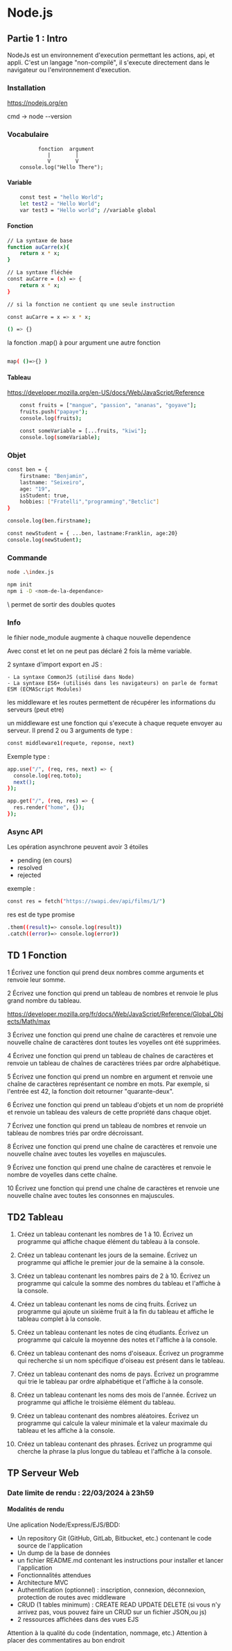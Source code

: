 
# Node.js

## Partie 1 : Intro

NodeJs est un environnement d'execution permettant les actions, api, et appli. 
C'est un langage "non-compilé", il s'execute directement dans le navigateur ou l'environnement d'execution.

### Installation

https://nodejs.org/en

cmd -> node --version

### Vocabulaire
              fonction  argument
                 |        |
                 V        V
        console.log("Hello There");

#### Variable
```bash
    const test = "hello World";
    let test2 = "Hello World";
    var test3 = "Hello world"; //variable global
```

#### Fonction
```bash
// La syntaxe de base
function auCarre(x){
    return x * x;
}

// La syntaxe fléchée
const auCarre = (x) => {
    return x * x;
}

// si la fonction ne contient qu une seule instruction

const auCarre = x => x * x;

() => {}
```

la fonction .map() à pour argument une autre fonction

```bash

map( ()=>{} )

```

#### Tableau
https://developer.mozilla.org/en-US/docs/Web/JavaScript/Reference
```bash
    const fruits = ["mangue", "passion", "ananas", "goyave"];
    fruits.push("papaye");
    console.log(fruits);

    const someVariable = [...fruits, "kiwi"];
    console.log(someVariable);
```

### Objet
```bash
const ben = {
    firstname: "Benjamin",
    lastname: "Seixeiro",
    age: "19",
    isStudent: true,
    hobbies: ["Fratelli","programming","Betclic"]
}

console.log(ben.firstname);

const newStudent = { ...ben, lastname:Franklin, age:20}
console.log(newStudent);
```

### Commande
```bash
node .\index.js

npm init
npm i -D <nom-de-la-dependance>
```
\ permet de sortir des doubles quotes

### Info

le fihier node_module augmente à chaque nouvelle dependence

Avec const et let on ne peut pas déclaré 2 fois la même variable.


2 syntaxe d'import export en JS :

    - La syntaxe CommonJS (utilisé dans Node)
    - La syntaxe ES6+ (utilisés dans les navigateurs) on parle de format ESM (ECMAScript Modules)

les middleware et les routes permettent de récupérer les informations du serveurs (peut etre)

un middleware est une fonction qui s'execute à chaque requete envoyer au serveur.
Il prend 2 ou 3 arguments de type :
```bash
const middleware1(requete, reponse, next)
``` 
Exemple type :
```bash
app.use("/", (req, res, next) => {
  console.log(req.toto);
  next();
});

app.get("/", (req, res) => {
  res.render("home", {});
});
```

### Async API
Les opération asynchrone peuvent avoir 3 étoiles
- pending (en cours)
- resolved 
- rejected

exemple :
```bash
const res = fetch("https://swapi.dev/api/films/1/")
```
res est de type promise
```bash
.them((result)=> console.log(result))
.catch((error)=> console.log(error))
```


## TD 1 Fonction
1 Écrivez une fonction qui prend deux nombres comme arguments et renvoie leur somme.

2 Écrivez une fonction qui prend un tableau de nombres et renvoie le plus grand nombre du tableau.

https://developer.mozilla.org/fr/docs/Web/JavaScript/Reference/Global_Objects/Math/max


3 Écrivez une fonction qui prend une chaîne de caractères et renvoie une nouvelle chaîne de caractères dont toutes les voyelles ont été supprimées.

4 Écrivez une fonction qui prend un tableau de chaînes de caractères et renvoie un tableau de chaînes de caractères triées par ordre alphabétique.

5 Écrivez une fonction qui prend un nombre en argument et renvoie une chaîne de caractères représentant ce nombre en mots. Par exemple, si l'entrée est 42, la fonction doit retourner "quarante-deux".

6 Écrivez une fonction qui prend un tableau d'objets et un nom de propriété et renvoie un tableau des valeurs de cette propriété dans chaque objet.

7 Écrivez une fonction qui prend un tableau de nombres et renvoie un tableau de nombres triés par ordre décroissant.

8 Écrivez une fonction qui prend une chaîne de caractères et renvoie une nouvelle chaîne avec toutes les voyelles en majuscules.

9 Écrivez une fonction qui prend une chaîne de caractères et renvoie le nombre de voyelles dans cette chaîne.

10 Écrivez une fonction qui prend une chaîne de caractères et renvoie une nouvelle chaîne avec toutes les consonnes en majuscules.

## TD2 Tableau

1. Créez un tableau contenant les nombres de 1 à 10. Écrivez un programme qui affiche chaque élément du tableau à la console.

2. Créez un tableau contenant les jours de la semaine. Écrivez un programme qui affiche le premier jour de la semaine à la console.

3. Créez un tableau contenant les nombres pairs de 2 à 10. Écrivez un programme qui calcule la somme des nombres du tableau et l'affiche à la console.

4. Créez un tableau contenant les noms de cinq fruits. Écrivez un programme qui ajoute un sixième fruit à la fin du tableau et affiche le tableau complet à la console.

5. Créez un tableau contenant les notes de cinq étudiants. Écrivez un programme qui calcule la moyenne des notes et l'affiche à la console.

6. Créez un tableau contenant des noms d'oiseaux. Écrivez un programme qui recherche si un nom spécifique d'oiseau est présent dans le tableau.

7. Créez un tableau contenant des noms de pays. Écrivez un programme qui trie le tableau par ordre alphabétique et l'affiche à la console.

8. Créez un tableau contenant les noms des mois de l'année. Écrivez un programme qui affiche le troisième élément du tableau.

9. Créez un tableau contenant des nombres aléatoires. Écrivez un programme qui calcule la valeur minimale et la valeur maximale du tableau et les affiche à la console.

10. Créez un tableau contenant des phrases. Écrivez un programme qui cherche la phrase la plus longue du tableau et l'affiche à la console.


## TP Serveur Web

### Date limite de rendu : 22/03/2024 à 23h59
#### Modalités de rendu 
Une aplication Node/Express/EJS/BDD:

- Un repository Git (GitHub, GitLab, Bitbucket, etc.) contenant le code source de l'application
- Un dump de la base de données
- un fichier README.md contenant les instructions pour installer et lancer l'application
- Fonctionnalités attendues
- Architecture MVC
- Authentification (optionnel) : inscription, connexion, déconnexion, protection de routes avec middleware
- CRUD (1 tables minimum) : CREATE READ UPDATE DELETE (si vous n'y arrivez pas, vous pouvez faire un CRUD sur un fichier JSON,ou js)
- 2 ressources affichées dans des vues EJS

Attention à la qualité du code (indentation, nommage, etc.)
Attention à placer des commentatires au bon endroit 